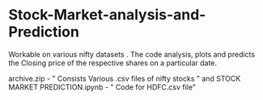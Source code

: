 # Stock-Market-analysis-and-Prediction
Workable on various nifty datasets . The code analysis, plots and predicts the Closing price of the respective shares on a particular date.

archive.zip - " Consists Various .csv files of nifty stocks " and 
STOCK MARKET PREDICTION.ipynb - " Code for HDFC.csv file"
